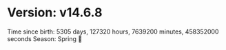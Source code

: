 # Version: v14.6.8
Time since birth: 5305 days, 127320 hours, 7639200 minutes, 458352000 seconds
Season: Spring 🌸
